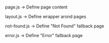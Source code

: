 page.js -> Define page content

layout.js -> Define wrapper arond pages

not-found.js -> Define "Not Found" fallback page

error.js -> Define "Error" fallback page